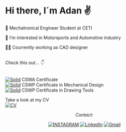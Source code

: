 # Hi there, I´m Adan ✌️

🦾 Mechatronical Engineer Student at CETI

👀 I’m interested in Motorsports and Automotive industry

👨‍💻 Courrently working as CAD designer





<br><i>Check this out... 👇</i><br><br>


[![Solid](https://img.shields.io/badge/CSWA-Solid%20Works-red)](https://github.com/Adan4lva/Adan4lva/blob/main/Certificate_C-9GADWF2YVM.pdf)      CSWA Certificate  
[![Solid](https://img.shields.io/badge/CSWP-Solid%20Works-red)](https://github.com/Adan4lva/Adan4lva/blob/main/Certificate_C-SK9CVRUG26%20Professional%20Mechanical%20Design.pdf)     CSWP Certificate in Mechanical Design  
[![Solid](https://img.shields.io/badge/CSWP-Solid%20Works-red)](https://github.com/Adan4lva/Adan4lva/blob/main/Certificate_C-UWH5KPN9M2%20Professional%20Drawings.pdf)      CSWP Certificate in Drawing Tools  

Take a look at my CV  
[![CV](https://img.shields.io/badge/CV-Alvarez%20A-blue)](https://github.com/Adan4lva/Adan4lva/blob/main/CV_2022_AlvarezA.pdf)

<div align="center">
<i>Contact:</i><br>

[![INSTAGRAM](https://img.shields.io/badge/-INSTAGRAM-E4405F?style=for-the-badge&logo=instagram&logoColor=white)](https://www.instagram.com/alva.ab/)
[![LinkedIn](https://img.shields.io/badge/-LINKEDIN-0077B5?style=for-the-badge&logo=linkedin&logoColor=white)](https://www.linkedin.com/in/adan-alvarez-barajas-985a9a251/)
[![Gmail](https://img.shields.io/badge/-GMAIL-D14836?style=for-the-badge&logo=gmail&logoColor=white)](mailto:a20310442@ceti.mx)
  
  
  
  
  
  

